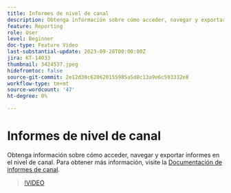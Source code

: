 ```yaml
---
title: Informes de nivel de canal
description: Obtenga información sobre cómo acceder, navegar y exportar informes en el nivel de canal.
feature: Reporting
role: User
level: Beginner
doc-type: Feature Video
last-substantial-update: 2023-09-28T00:00:00Z
jira: KT-14033
thumbnail: 3424537.jpeg
hidefromtoc: false
source-git-commit: 2e12d30c620620155985a5d8c13a9e6c593332e8
workflow-type: tm+mt
source-wordcount: '47'
ht-degree: 0%

---
```



# Informes de nivel de canal

Obtenga información sobre cómo acceder, navegar y exportar informes en el nivel de canal. Para obtener más información, visite la [Documentación de informes de canal](https://experienceleague.adobe.com/docs/journey-optimizer/using/reporting/channel-report/channel-report.html).

>[!VIDEO](https://video.tv.adobe.com/v/3424537/?learn=on)
